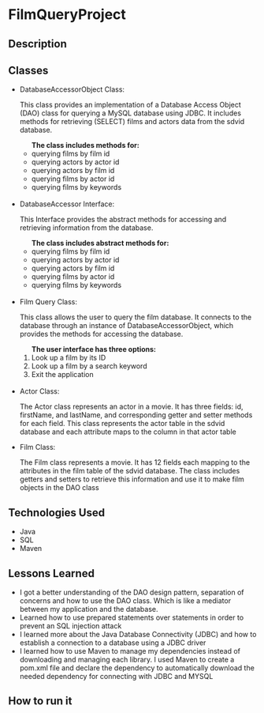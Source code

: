 # FilmQueryProject

## Description


## Classes
<ul>
<li>DatabaseAccessorObject Class:</li>
<p>
 This class provides an implementation of a Database Access Object (DAO) class for querying a MySQL database using JDBC. It includes methods for retrieving (SELECT) films  and actors data from the sdvid database.<br>
</p>

<ul>
<span><b>The class includes methods for: </b><span>
<li> querying films by film id
<li> querying actors by actor id
<li> querying actors by film id
<li> querying films by actor id
<li> querying films by keywords
</ul>
<br>
<li>DatabaseAccessor Interface:</li>
<p>
 This Interface provides the abstract methods for accessing and retrieving information from the database.
</p>
<ul>
<span><b>The class includes abstract methods for: </b><span>
<li> querying films by film id
<li> querying actors by actor id
<li> querying actors by film id
<li> querying films by actor id
<li> querying films by keywords
</ul>
<br>
<li>Film Query Class:</li>
<p>
This class allows the user to query the film database. It connects to the database through an instance of DatabaseAccessorObject, which provides the methods for accessing the database.<br>
</p>

<ol>
<span><b>The user interface has three options: </b><span>
<li>Look up a film by its ID</li>
<li>Look up a film by a search keyword</li>
<li>Exit the application</li>
</ol>

<br>
<li>Actor Class:</li>
<p>
The Actor class represents an actor in a movie. It has three fields: id, firstName, and lastName, and corresponding getter and setter methods for each field. This class represents the actor table in the sdvid database and each attribute maps to the column in that actor table<br>
</p>

<li>Film Class:</li>
<p>
The Film class represents a movie. It has 12 fields each mapping to the attributes in the film table of the sdvid database. The class includes getters and setters to retrieve this information and use it to make film objects in the DAO class <br>
</p>

</ul>


## Technologies Used
<ul>
<li>Java</li>
<li>SQL</li>
<li>Maven</li>
</ul> 

## Lessons Learned
<ul>
<li>I got a better understanding of the DAO design pattern, separation of concerns  and how to use the DAO class. Which is like a mediator between my application and the database. </li>
<li>Learned how to use prepared statements over statements in order to prevent an SQL injection attack</li>
<li>I learned more about the Java Database Connectivity (JDBC) and how to establish a connection to a database using a JDBC driver</li>
<li>I learned how to use Maven to manage my dependencies instead of downloading and managing each library. I used Maven to create a pom.xml file and declare the dependency to automatically download the needed dependency for connecting with JDBC and MYSQL</li>
</ul>

## How to run it
